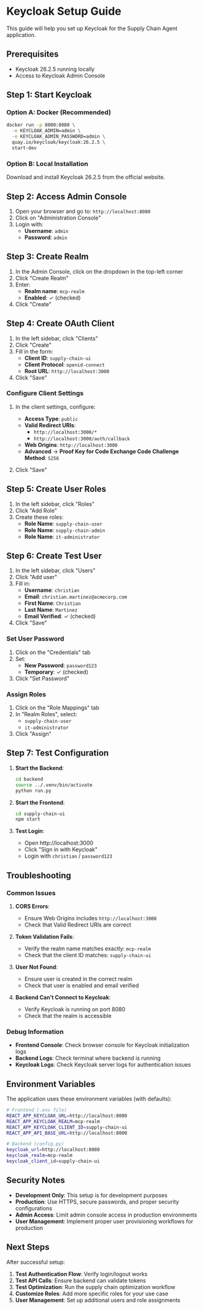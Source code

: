 # Keycloak Setup Guide

This guide will help you set up Keycloak for the Supply Chain Agent application.

## Prerequisites

- Keycloak 26.2.5 running locally
- Access to Keycloak Admin Console

## Step 1: Start Keycloak

### Option A: Docker (Recommended)
```bash
docker run -p 8080:8080 \
  -e KEYCLOAK_ADMIN=admin \
  -e KEYCLOAK_ADMIN_PASSWORD=admin \
  quay.io/keycloak/keycloak:26.2.5 \
  start-dev
```

### Option B: Local Installation
Download and install Keycloak 26.2.5 from the official website.

## Step 2: Access Admin Console

1. Open your browser and go to: `http://localhost:8080`
2. Click on "Administration Console"
3. Login with:
   - **Username**: `admin`
   - **Password**: `admin`

## Step 3: Create Realm

1. In the Admin Console, click on the dropdown in the top-left corner
2. Click "Create Realm"
3. Enter:
   - **Realm name**: `mcp-realm`
   - **Enabled**: ✓ (checked)
4. Click "Create"

## Step 4: Create OAuth Client

1. In the left sidebar, click "Clients"
2. Click "Create"
3. Fill in the form:
   - **Client ID**: `supply-chain-ui`
   - **Client Protocol**: `openid-connect`
   - **Root URL**: `http://localhost:3000`
4. Click "Save"

### Configure Client Settings

1. In the client settings, configure:
   - **Access Type**: `public`
   - **Valid Redirect URIs**: 
     - `http://localhost:3000/*`
     - `http://localhost:3000/auth/callback`
   - **Web Origins**: `http://localhost:3000`
   - **Advanced** → **Proof Key for Code Exchange Code Challenge Method**: `S256`

2. Click "Save"

## Step 5: Create User Roles

1. In the left sidebar, click "Roles"
2. Click "Add Role"
3. Create these roles:
   - **Role Name**: `supply-chain-user`
   - **Role Name**: `supply-chain-admin`
   - **Role Name**: `it-administrator`

## Step 6: Create Test User

1. In the left sidebar, click "Users"
2. Click "Add user"
3. Fill in:
   - **Username**: `christian`
   - **Email**: `christian.martinez@acmecorp.com`
   - **First Name**: `Christian`
   - **Last Name**: `Martinez`
   - **Email Verified**: ✓ (checked)
4. Click "Save"

### Set User Password

1. Click on the "Credentials" tab
2. Set:
   - **New Password**: `password123`
   - **Temporary**: ✓ (checked)
3. Click "Set Password"

### Assign Roles

1. Click on the "Role Mappings" tab
2. In "Realm Roles", select:
   - `supply-chain-user`
   - `it-administrator`
3. Click "Assign"

## Step 7: Test Configuration

1. **Start the Backend**:
   ```bash
   cd backend
   source ../.venv/bin/activate
   python run.py
   ```

2. **Start the Frontend**:
   ```bash
   cd supply-chain-ui
   npm start
   ```

3. **Test Login**:
   - Open http://localhost:3000
   - Click "Sign in with Keycloak"
   - Login with `christian` / `password123`

## Troubleshooting

### Common Issues

1. **CORS Errors**:
   - Ensure Web Origins includes `http://localhost:3000`
   - Check that Valid Redirect URIs are correct

2. **Token Validation Fails**:
   - Verify the realm name matches exactly: `mcp-realm`
   - Check that the client ID matches: `supply-chain-ui`

3. **User Not Found**:
   - Ensure user is created in the correct realm
   - Check that user is enabled and email verified

4. **Backend Can't Connect to Keycloak**:
   - Verify Keycloak is running on port 8080
   - Check that the realm is accessible

### Debug Information

- **Frontend Console**: Check browser console for Keycloak initialization logs
- **Backend Logs**: Check terminal where backend is running
- **Keycloak Logs**: Check Keycloak server logs for authentication issues

## Environment Variables

The application uses these environment variables (with defaults):

```bash
# Frontend (.env file)
REACT_APP_KEYCLOAK_URL=http://localhost:8080
REACT_APP_KEYCLOAK_REALM=mcp-realm
REACT_APP_KEYCLOAK_CLIENT_ID=supply-chain-ui
REACT_APP_API_BASE_URL=http://localhost:8000

# Backend (config.py)
keycloak_url=http://localhost:8080
keycloak_realm=mcp-realm
keycloak_client_id=supply-chain-ui
```

## Security Notes

- **Development Only**: This setup is for development purposes
- **Production**: Use HTTPS, secure passwords, and proper security configurations
- **Admin Access**: Limit admin console access in production environments
- **User Management**: Implement proper user provisioning workflows for production

## Next Steps

After successful setup:

1. **Test Authentication Flow**: Verify login/logout works
2. **Test API Calls**: Ensure backend can validate tokens
3. **Test Optimization**: Run the supply chain optimization workflow
4. **Customize Roles**: Add more specific roles for your use case
5. **User Management**: Set up additional users and role assignments
